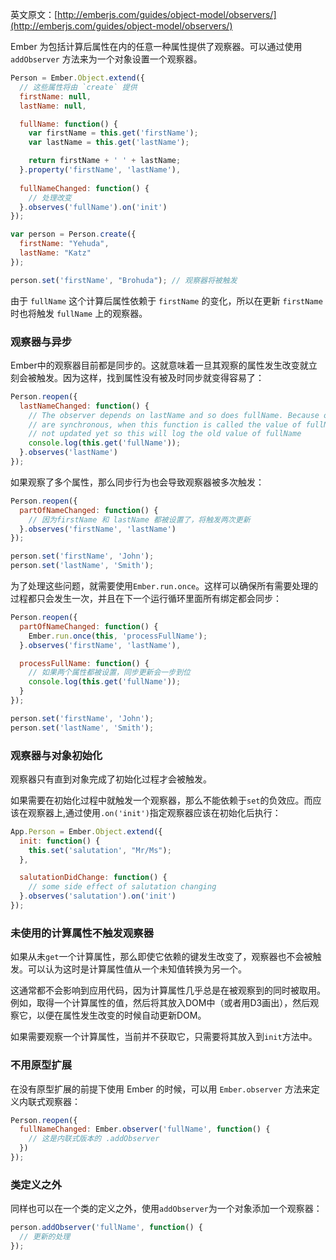 英文原文：[http://emberjs.com/guides/object-model/observers/](http://emberjs.com/guides/object-model/observers/)

Ember 为包括计算后属性在内的任意一种属性提供了观察器。可以通过使用 `addObserver` 方法来为一个对象设置一个观察器。

```javascript
Person = Ember.Object.extend({
  // 这些属性将由 `create` 提供
  firstName: null,
  lastName: null,

  fullName: function() {
    var firstName = this.get('firstName');
    var lastName = this.get('lastName');

    return firstName + ' ' + lastName;
  }.property('firstName', 'lastName'),
  
  fullNameChanged: function() {
    // 处理改变
  }.observes('fullName').on('init')
});

var person = Person.create({
  firstName: "Yehuda",
  lastName: "Katz"
});

person.set('firstName', "Brohuda"); // 观察器将被触发
```

由于 `fullName` 这个计算后属性依赖于 `firstName` 的变化，所以在更新 `firstName` 时也将触发 `fullName` 上的观察器。

### 观察器与异步

Ember中的观察器目前都是同步的。这就意味着一旦其观察的属性发生改变就立刻会被触发。因为这样，找到属性没有被及时同步就变得容易了：

```javascript
Person.reopen({
  lastNameChanged: function() {
    // The observer depends on lastName and so does fullName. Because observers
    // are synchronous, when this function is called the value of fullName is
    // not updated yet so this will log the old value of fullName
    console.log(this.get('fullName'));
  }.observes('lastName')
});
```

如果观察了多个属性，那么同步行为也会导致观察器被多次触发：

```javascript
Person.reopen({
  partOfNameChanged: function() {
    // 因为firstName 和 lastName 都被设置了，将触发两次更新
  }.observes('firstName', 'lastName')
});

person.set('firstName', 'John');
person.set('lastName', 'Smith');
```

为了处理这些问题，就需要使用`Ember.run.once`。这样可以确保所有需要处理的过程都只会发生一次，并且在下一个运行循环里面所有绑定都会同步：

```javascript
Person.reopen({
  partOfNameChanged: function() {
    Ember.run.once(this, 'processFullName');
  }.observes('firstName', 'lastName'),

  processFullName: function() {
    // 如果两个属性都被设置，同步更新会一步到位
    console.log(this.get('fullName'));
  }
});

person.set('firstName', 'John');
person.set('lastName', 'Smith');
```

### 观察器与对象初始化

观察器只有直到对象完成了初始化过程才会被触发。

如果需要在初始化过程中就触发一个观察器，那么不能依赖于`set`的负效应。而应该在观察器上,通过使用`.on('init')`指定观察器应该在初始化后执行：

```javascript
App.Person = Ember.Object.extend({
  init: function() {
    this.set('salutation', "Mr/Ms");
  },

  salutationDidChange: function() {
    // some side effect of salutation changing
  }.observes('salutation').on('init')
});
```

### 未使用的计算属性不触发观察器

如果从未`get`一个计算属性，那么即使它依赖的键发生改变了，观察器也不会被触发。可以认为这时是计算属性值从一个未知值转换为另一个。

这通常都不会影响到应用代码，因为计算属性几乎总是在被观察到的同时被取用。例如，取得一个计算属性的值，然后将其放入DOM中（或者用D3画出），然后观察它，以便在属性发生改变的时候自动更新DOM。

如果需要观察一个计算属性，当前并不获取它，只需要将其放入到`init`方法中。

### 不用原型扩展

在没有原型扩展的前提下使用 Ember 的时候，可以用 `Ember.observer` 方法来定义内联式观察器：

```javascript
Person.reopen({
  fullNameChanged: Ember.observer('fullName', function() {
    // 这是内联式版本的 .addObserver
  })
});
```

### 类定义之外

同样也可以在一个类的定义之外，使用`addObserver`为一个对象添加一个观察器：

```javascript
person.addObserver('fullName', function() {
  // 更新的处理
});
```
